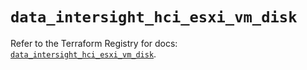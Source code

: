 # `data_intersight_hci_esxi_vm_disk`

Refer to the Terraform Registry for docs: [`data_intersight_hci_esxi_vm_disk`](https://registry.terraform.io/providers/ciscodevnet/intersight/1.0.71/docs/data-sources/hci_esxi_vm_disk).
